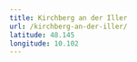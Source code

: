 ```yaml
---
title: Kirchberg an der Iller
url: /kirchberg-an-der-iller/
latitude: 48.145
longitude: 10.102
---
```


